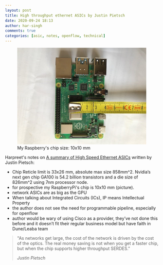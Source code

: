 ```yaml
---
layout: post
title: High throughput ethernet ASICs by Justin Pietsch
date: 2020-09-24 18:13
author: har-singh
comments: true
categories: [asic, notes, openflow, technical]
---
```

<!-- wp:image {"id":256,"sizeSlug":"large"} -->
<figure class="wp-block-image size-large"><img src="/assets/imgs/soc-size.jpg" alt="" class="wp-image-256" /><figcaption>My Raspberry's chip size: 10x10 mm</figcaption></figure>
<!-- /wp:image -->

<!-- wp:paragraph -->
<p>Harpreet's notes on <a rel="noreferrer noopener" href="https://elegantnetwork.github.io/posts/A-Summary-of-Network-ASICs/" target="_blank">A summary of High Speed Ethernet ASICs</a> written by Justin Pietsch:</p>
<!-- /wp:paragraph -->

<!-- wp:list -->
<ul><li>Chip Reticle limit is 33x26 mm, absolute max size 858mm^2. Nvidia’s next gen chip GA100 is 54.2 billion transistors and a die size of 826mm^2 using 7nm processor node.</li><li>for prospective my RaspberryPi's chip is 10x10 mm (picture).</li><li>network ASICs are as big as the GPU</li><li>When talking about Integrated Circuits (ICs), IP means Intellectual Property</li><li>the author does not see the need for programmable pipeline, especially for openflow</li><li>author would be wary of using Cisco as a provider, they’ve not done this before and it doesn’t fit their regular business model but have faith in Dune/Leaba team</li></ul>
<!-- /wp:list -->

<!-- wp:quote -->
<blockquote class="wp-block-quote"><p>"As networks get large, the cost of the network is driven by the cost of the optics. The real money saving is not when you get a faster chip, but when the chip supports higher throughput SERDES."</p><cite>Justin Pietsch</cite></blockquote>
<!-- /wp:quote -->

<!-- wp:paragraph -->
<p></p>
<!-- /wp:paragraph -->
